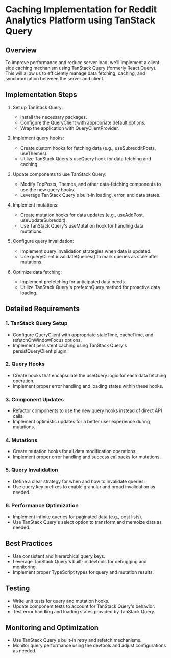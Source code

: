 # Caching Implementation for Reddit Analytics Platform using TanStack Query

## Overview

To improve performance and reduce server load, we'll implement a client-side caching mechanism using TanStack Query (formerly React Query). This will allow us to efficiently manage data fetching, caching, and synchronization between the server and client.

## Implementation Steps

1. Set up TanStack Query:
   - Install the necessary packages.
   - Configure the QueryClient with appropriate default options.
   - Wrap the application with QueryClientProvider.

2. Implement query hooks:
   - Create custom hooks for fetching data (e.g., useSubredditPosts, useThemes).
   - Utilize TanStack Query's useQuery hook for data fetching and caching.

3. Update components to use TanStack Query:
   - Modify TopPosts, Themes, and other data-fetching components to use the new query hooks.
   - Leverage TanStack Query's built-in loading, error, and data states.

4. Implement mutations:
   - Create mutation hooks for data updates (e.g., useAddPost, useUpdateSubreddit).
   - Use TanStack Query's useMutation hook for handling data mutations.

5. Configure query invalidation:
   - Implement query invalidation strategies when data is updated.
   - Use queryClient.invalidateQueries() to mark queries as stale after mutations.

6. Optimize data fetching:
   - Implement prefetching for anticipated data needs.
   - Utilize TanStack Query's prefetchQuery method for proactive data loading.

## Detailed Requirements

### 1. TanStack Query Setup

- Configure QueryClient with appropriate staleTime, cacheTime, and refetchOnWindowFocus options.
- Implement persistent caching using TanStack Query's persistQueryClient plugin.

### 2. Query Hooks

- Create hooks that encapsulate the useQuery logic for each data fetching operation.
- Implement proper error handling and loading states within these hooks.

### 3. Component Updates

- Refactor components to use the new query hooks instead of direct API calls.
- Implement optimistic updates for a better user experience during mutations.

### 4. Mutations

- Create mutation hooks for all data modification operations.
- Implement proper error handling and success callbacks for mutations.

### 5. Query Invalidation

- Define a clear strategy for when and how to invalidate queries.
- Use query key prefixes to enable granular and broad invalidation as needed.

### 6. Performance Optimization

- Implement infinite queries for paginated data (e.g., post lists).
- Use TanStack Query's select option to transform and memoize data as needed.

## Best Practices

- Use consistent and hierarchical query keys.
- Leverage TanStack Query's built-in devtools for debugging and monitoring.
- Implement proper TypeScript types for query and mutation results.

## Testing

- Write unit tests for query and mutation hooks.
- Update component tests to account for TanStack Query's behavior.
- Test error handling and loading states provided by TanStack Query.

## Monitoring and Optimization

- Use TanStack Query's built-in retry and refetch mechanisms.
- Monitor query performance using the devtools and adjust configurations as needed.